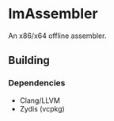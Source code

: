 # ImAssembler
An x86/x64 offline assembler.

## Building

### Dependencies
* Clang/LLVM
* Zydis (vcpkg)

